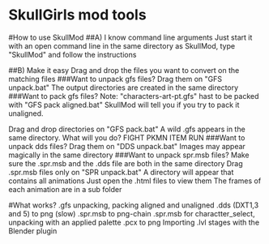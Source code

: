 SkullGirls mod tools
=====================

#How to use SkullMod
##A) I know command line arguments
Just start it with an open command line in the same
directory as SkullMod, type "SkullMod" and follow the instructions

##B) Make it easy
Drag and drop the files you want to convert on the matching files
###Want to unpack gfs files?
Drag them on "GFS unpack.bat"
The output directories are created in the same directory
###Want to pack gfs files?
Note: "characters-art-pt.gfs" hast to be packed with "GFS pack aligned.bat"
SkullMod will tell you if you try to pack it unaligned.

Drag and drop directories on "GFS pack.bat"
A wild .gfs appears in the same directory.
What will you do?
FIGHT PKMN
ITEM RUN
###Want to unpack dds files?
Drag them on "DDS unpack.bat"
Images may appear magically in the same directory
###Want to unpack spr.msb files?
Make sure the .spr.msb  and the .dds file are both in the same directory
Drag .spr.msb files only on "SPR unpack.bat"
A directory will appear that contains all animations
Just open the .html files to view them
The frames of each animation are in a sub folder



#What works?
.gfs unpacking, packing aligned and unaligned
.dds (DXT1,3 and 5) to png (slow)
.spr.msb to png-chain
.spr.msb for charactter_select, unpacking with an applied palette
.pcx to png
Importing .lvl stages with the Blender plugin